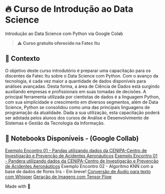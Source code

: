 # 🔥 Curso de Introdução ao Data Science

Introdução ao Data Science com Python via Google Colab

> ⚠️ **Curso gratuito oferecido na Fatec Itu**

## 🧠 Contexto

O objetivo deste curso introdutório é preparar uma capacitação para os discentes da Fatec Itu sobre o Data Science com Python. Com o avanço da tecnologia, é cada vez maior a quantidade de dados disponíveis para análises avançadas. Desta forma, a área de Ciência de Dados está surgindo auxiliando empresas e profissionais em suas tomadas de decisões. A principal ferramenta utilizada por cientistas de dados é a linguagem Python, com sua simplicidade e crescimento em diversos segmentos, além de Data Science, Python se consolidou como uma das principais linguagens de programação da atualidade.
Dada a sua utilização, esta capacitação poderá ser adotada pelos alunos dos cursos de Análise e Desenvolvimento de Sistemas e Gestão da Tecnologia da Informação. 

## 📔 Notebooks Disponíveis - (Google Collab)

[Exemplo Encontro 01 - Pandas utilizando dados da CENIPA-Centro de Investigação e Prevenção de Acidentes Aeronáuticos](https://colab.research.google.com/drive/1-o71My61X8MmOGNsgZJiDLUR637ODnZ5?usp=sharing)
[Exemplo Encontro 01 - Pandera utilizando dados da CENIPA-Centro de Investigação e Prevenção de Acidentes Aeronáuticos](https://colab.research.google.com/drive/1Xj2s14jgzqMQ4sd94LUU_wT0YvkDcJ06?usp=sharing)
Exemplo Encontro 02 - Algoritmo KNN com a base de dados de flores Íris - Em breve!
[Conversão de Áudio para texto com Whisper](https://colab.research.google.com/drive/1-qHJOvIEVWVnl12EoS-5vYnQdAYcQY9H?usp=sharing)
[Geração de Imagens com Tensor Flow](https://colab.research.google.com/drive/1lEPpIhcXE7hdMsO1lFgDyzDyAqC-UlqB?usp=sharing)



Made with 💜
